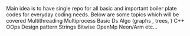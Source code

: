 Main idea is to have single repo for all basic and important boiler plate codes for everyday coding needs.
Below are some topics which will be covered
Multithreading 
Multiprocess
Basic Ds Algo (graphs , trees, )
C++ OOps Design pattern 
Strings 
Bitwise
OpenMp
Neon/Arm
etc...
